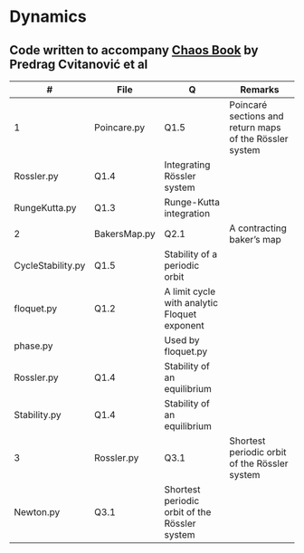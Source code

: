 # Dynamics

## Code written to accompany  [Chaos Book](http://chaosbook.org/) by Predrag Cvitanović et al

#| File | Q |Remarks
--|-------------------|-----|---------------------------------------------------------------------------------------------------
1|Poincare.py|Q1.5| Poincaré sections and return maps of the Rössler system
|Rossler.py|Q1.4| Integrating Rössler system
|RungeKutta.py|Q1.3| Runge-Kutta integration
2|BakersMap.py|Q2.1| A contracting baker’s map
|CycleStability.py|Q1.5| Stability of a periodic orbit
|floquet.py|Q1.2| A limit cycle with analytic Floquet exponent
|phase.py||Used by floquet.py
|Rossler.py|Q1.4| Stability of an equilibrium
|Stability.py|Q1.4| Stability of an equilibrium
3|Rossler.py|Q3.1| Shortest periodic orbit of the Rössler system
|Newton.py|Q3.1| Shortest periodic orbit of the Rössler system
